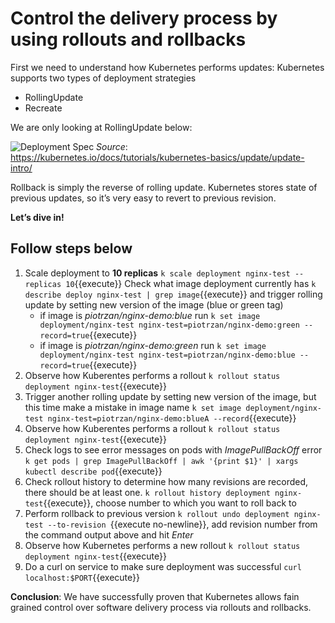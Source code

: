 # Control the delivery process by using rollouts and rollbacks

First we need to understand how Kubernetes performs updates:
Kubernetes supports two types of deployment strategies

- RollingUpdate
- Recreate

We are only looking at RollingUpdate below:

![Deployment Spec](http://www.plantuml.com/plantuml/proxy?cache=yes&src=https://raw.githubusercontent.com/Piotr1215/dca-prep-kit/master/diagrams/k8s-deployment-seq.puml&fmt=png)
*Source*: https://kubernetes.io/docs/tutorials/kubernetes-basics/update/update-intro/

Rollback is simply the reverse of rolling update. Kubernetes stores state of previous updates, so it’s very easy to revert to previous revision.

**Let’s dive in!**

## Follow steps below

1. Scale deployment to **10 replicas** `k scale deployment nginx-test --replicas 10`{{execute}}
Check what image deployment currently has `k describe deploy nginx-test | grep image`{{execute}} and trigger rolling update by setting new version of the image (blue or green tag)
   - if image is *piotrzan/nginx-demo:blue* run `k set image deployment/nginx-test nginx-test=piotrzan/nginx-demo:green --record=true`{{execute}}
   - if image is *piotrzan/nginx-demo:green* run `k set image deployment/nginx-test nginx-test=piotrzan/nginx-demo:blue --record=true`{{execute}}
2. Observe how Kuberentes performs a rollout `k rollout status deployment nginx-test`{{execute}}
3. Trigger another rolling update by setting new version of the image, but this time make a mistake in image name `k set image deployment/nginx-test nginx-test=piotrzan/nginx-demo:blueA --record`{{execute}}
4. Observe how Kuberentes performs a rollout `k rollout status deployment nginx-test`{{execute}}
5. Check logs to see error messages on pods with *ImagePullBackOff* error `k get pods | grep ImagePullBackOff | awk '{print $1}' | xargs kubectl describe pod`{{execute}}
6. Check rollout history to determine how many revisions are recorded, there should be at least one.  `k rollout history deployment nginx-test`{{execute}}, choose number to which you want to roll back to
7. Perform rollback to previous version `k rollout undo deployment nginx-test --to-revision `{{execute no-newline}}, add revision number from the command output above and hit *Enter*
8. Observe how Kubernetes performs a new rollout `k rollout status deployment nginx-test`{{execute}}
9. Do a curl on service to make sure deployment was successful `curl localhost:$PORT`{{execute}}

**Conclusion**: We have successfully proven that Kubernetes allows fain grained control over software delivery process via rollouts and rollbacks.
